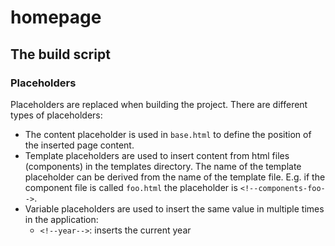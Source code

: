 # homepage
## The build script
### Placeholders
Placeholders are replaced when building the project. There are different types of placeholders:
- The content placeholder is used in `base.html` to define the position of the inserted page content.
- Template placeholders are used to insert content from html files (components) in the templates directory. The name of the template placeholder can be derived from the name of the template file. E.g. if the component file is called `foo.html` the placeholder is `<!--components-foo-->`.
- Variable placeholders are used to insert the same value in multiple times in the application:
  - `<!--year-->`: inserts the current year